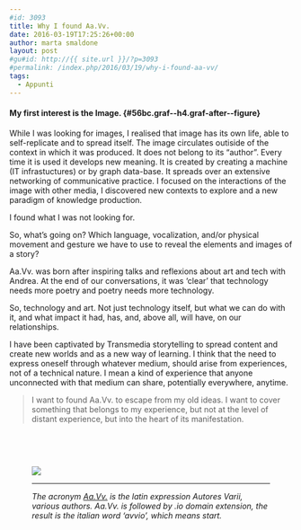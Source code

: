 ```yaml
---
#id: 3093
title: Why I found Aa.Vv.
date: 2016-03-19T17:25:26+00:00
author: marta smaldone
layout: post
#gu#id: http://{{ site.url }}/?p=3093
#permalink: /index.php/2016/03/19/why-i-found-aa-vv/
tags:
  - Appunti
---
```

#### <strong class="markup--strong markup--h4-strong">My first interest is the Image.</strong> {#56bc.graf--h4.graf-after--figure}

<p id="832e" class="graf--p graf-after--h4">
  While I was looking for images, I realised that image has its own life, able to self-replicate and to spread itself. The image circulates outiside of the context in which it was produced. It does not belong to its “author”. Every time it is used it develops new meaning. It is created by creating a machine (IT infrastuctures) or by graph data-base. It spreads over an extensive networking of communicative practice. I focused on the interactions of the image with other media, I discovered new contexts to explore and a new paradigm of knowledge production.
</p>

<p id="5a21" class="graf--p graf-after--p">
  I found what I was not looking for.
</p>

<p id="90eb" class="graf--p graf-after--p">
  So, what’s going on? Which language, vocalization, and/or physical movement and gesture we have to use to reveal the elements and images of a story?
</p>

<p id="aea4" class="graf--p graf-after--p">
  Aa.Vv. was born after inspiring talks and reflexions about art and tech with Andrea. At the end of our conversations, it was ‘clear’ that technology needs more poetry and poetry needs more technology.
</p>

<p id="5dcb" class="graf--p graf-after--p">
  So, technology and art. Not just technology itself, but what we can do with it, and what impact it had, has, and, above all, will have, on our relationships.
</p>

<p id="5182" class="graf--p graf-after--p">
  I have been captivated by Transmedia storytelling to spread content and create new worlds and as a new way of learning. I think that the need to express oneself through whatever medium, should arise from experiences, not of a technical nature. I mean a kind of experience that anyone unconnected with that medium can share, potentially everywhere, anytime.
</p>

<blockquote id="d584" class="graf--pullquote pullquote graf-after--p">
  <p>
    I want to found Aa.Vv. to escape from my old ideas. I want to cover something that belongs to my experience, but not at the level of distant experience, but into the heart of its manifestation.
  </p>
</blockquote>

&nbsp;

&nbsp;<figure id="ff90" class="graf--figure graf-after--pullquote"> 

<div class="aspectRatioPlaceholder is-locked">
  <div class="progressiveMedia js-progressiveMedia graf-image is-canvasLoaded is-imageLoaded" data-image-id="1*9CQ1vCjkCRqm_EwvGRE-Fw.png" data-width="476" data-height="129" data-scroll="native">
    <img class="progressiveMedia-image js-progressiveMedia-image" src="https://cdn-images-1.medium.com/max/800/1*9CQ1vCjkCRqm_EwvGRE-Fw.png" data-src="https://cdn-images-1.medium.com/max/800/1*9CQ1vCjkCRqm_EwvGRE-Fw.png" />
  </div>
</div>

<div class="progressiveMedia js-progressiveMedia graf-image is-canvasLoaded is-imageLoaded" data-image-id="1*9CQ1vCjkCRqm_EwvGRE-Fw.png" data-width="476" data-height="129" data-scroll="native">
</div>

<div class="progressiveMedia js-progressiveMedia graf-image is-canvasLoaded is-imageLoaded" data-image-id="1*9CQ1vCjkCRqm_EwvGRE-Fw.png" data-width="476" data-height="129" data-scroll="native">
</div></figure> <figure id="ff90" class="graf--figure graf-after--pullquote"> 

<div class="progressiveMedia js-progressiveMedia graf-image is-canvasLoaded is-imageLoaded" data-image-id="1*9CQ1vCjkCRqm_EwvGRE-Fw.png" data-width="476" data-height="129" data-scroll="native">
</div>

<div class="progressiveMedia js-progressiveMedia graf-image is-canvasLoaded is-imageLoaded" data-image-id="1*9CQ1vCjkCRqm_EwvGRE-Fw.png" data-width="476" data-height="129" data-scroll="native">
  <hr />
  
  <p>
    <em>The acronym <a class="markup--anchor markup--blockquote-anchor" href="http://www.aavv.io/" data-href="http://www.aavv.io/">Aa.Vv.</a> is the latin expression Autores Varii, various authors. Aa.Vv. is followed by .io domain extension, the result is the italian word ‘avvio’, which means start.</em></div> </figure>